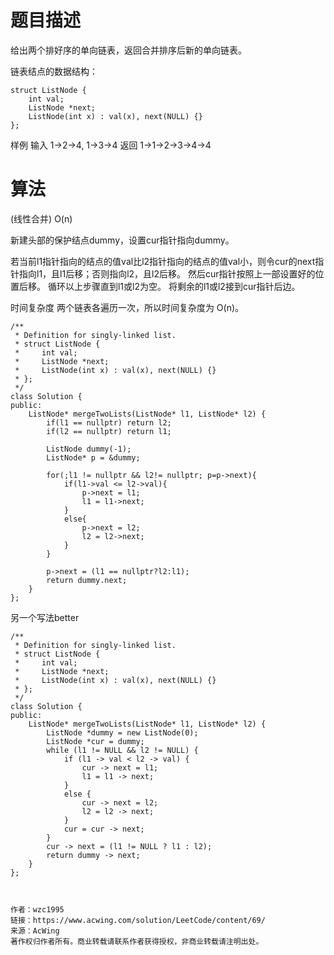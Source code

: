 # 题目描述
给出两个排好序的单向链表，返回合并排序后新的单向链表。

链表结点的数据结构：
```
struct ListNode {
    int val;
    ListNode *next;
    ListNode(int x) : val(x), next(NULL) {}
};
```
样例
输入 1->2->4, 1->3->4
返回 1->1->2->3->4->4

# 算法
(线性合并) O(n)

新建头部的保护结点dummy，设置cur指针指向dummy。

若当前l1指针指向的结点的值val比l2指针指向的结点的值val小，则令cur的next指针指向l1，且l1后移；否则指向l2，且l2后移。
然后cur指针按照上一部设置好的位置后移。
循环以上步骤直到l1或l2为空。
将剩余的l1或l2接到cur指针后边。

时间复杂度
两个链表各遍历一次，所以时间复杂度为 O(n)。



```
/**
 * Definition for singly-linked list.
 * struct ListNode {
 *     int val;
 *     ListNode *next;
 *     ListNode(int x) : val(x), next(NULL) {}
 * };
 */
class Solution {
public:
    ListNode* mergeTwoLists(ListNode* l1, ListNode* l2) {
        if(l1 == nullptr) return l2;
        if(l2 == nullptr) return l1;

        ListNode dummy(-1);
        ListNode* p = &dummy;

        for(;l1 != nullptr && l2!= nullptr; p=p->next){
        	if(l1->val <= l2->val){
        		p->next = l1;
        		l1 = l1->next;
        	}
        	else{
        		p->next = l2;
        		l2 = l2->next;
        	}
        }

        p->next = (l1 == nullptr?l2:l1);
        return dummy.next;
    }
};
```


另一个写法better
```
/**
 * Definition for singly-linked list.
 * struct ListNode {
 *     int val;
 *     ListNode *next;
 *     ListNode(int x) : val(x), next(NULL) {}
 * };
 */
class Solution {
public:
    ListNode* mergeTwoLists(ListNode* l1, ListNode* l2) {
        ListNode *dummy = new ListNode(0);
        ListNode *cur = dummy;
        while (l1 != NULL && l2 != NULL) {
            if (l1 -> val < l2 -> val) {
                cur -> next = l1;
                l1 = l1 -> next;
            }
            else {
                cur -> next = l2;
                l2 = l2 -> next;
            }
            cur = cur -> next;
        }
        cur -> next = (l1 != NULL ? l1 : l2);
        return dummy -> next;
    }
};



作者：wzc1995
链接：https://www.acwing.com/solution/LeetCode/content/69/
来源：AcWing
著作权归作者所有。商业转载请联系作者获得授权，非商业转载请注明出处。
```

